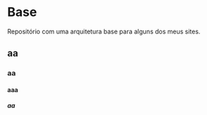 # Base
Repositório com uma arquitetura base para alguns dos meus sites.

## aa

### aa

#### aaa

##### aa
